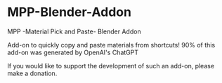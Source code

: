 # MPP-Blender-Addon
MPP -Material Pick and Paste- Blender Addon

Add-on to quickly copy and paste materials from shortcuts!
90% of this add-on was generated by OpenAI's ChatGPT

If you would like to support the development of such an add-on, please make a donation.
